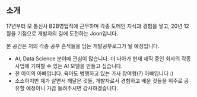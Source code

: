 
## 소개
17년부터 모 통신사 B2B영업직에 근무하며 각종 도메인 지식과 경험을 쌓고,
20년 12월을 기점으로 개발자의 길에 도전하는 Joon입니다.

본 공간은 저의 각종 공부 흔적들을 담는 개발공부로그가 될 예정입니다.

* AI, Data Science 분야에 관심이 많습니다. 더 나아가 현재 재직 중인 회사의 각종 사업에 기여할 수 있는 AI 모델을 만들고 싶습니다. 
* 한 아이의 아빠입니다. 육아도 병행하고 있는 가사 참여형(?) 아빠입니다 :)
* 소소하지만 제가 살면서 깨달은 것들, 개발자로서 경험하고 배운 것들을 위주로 공유할 예정이니 가끔 들려주시면 감사하겠습니다.

